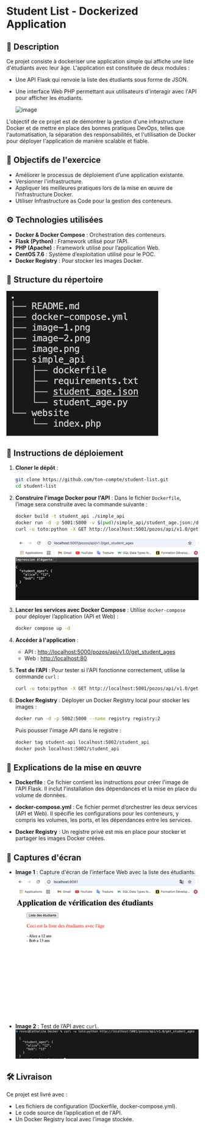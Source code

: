 # Student List - Dockerized Application

## 📝 Description
Ce projet consiste à dockeriser une application simple qui affiche une liste d'étudiants avec leur âge. L'application est constituée de deux modules :
- Une API Flask qui renvoie la liste des étudiants sous forme de JSON.
- Une interface Web PHP permettant aux utilisateurs d'interagir avec l'API pour afficher les étudiants.

  ![image](https://github.com/user-attachments/assets/1ddc4468-e6eb-44fe-addb-3a20e181f0d5)


L'objectif de ce projet est de démontrer la gestion d'une infrastructure Docker et de mettre en place des bonnes pratiques DevOps, telles que l'automatisation, la séparation des responsabilités, et l'utilisation de Docker pour déployer l'application de manière scalable et fiable.

## 🚀 Objectifs de l'exercice
- Améliorer le processus de déploiement d’une application existante.
- Versionner l'infrastructure.
- Appliquer les meilleures pratiques lors de la mise en œuvre de l’infrastructure Docker.
- Utiliser Infrastructure as Code pour la gestion des conteneurs.

## ⚙️ Technologies utilisées
- **Docker & Docker Compose** : Orchestration des conteneurs.
- **Flask (Python)** : Framework utilisé pour l’API.
- **PHP (Apache)** : Framework utilisé pour l’application Web.
- **CentOS 7.6** : Système d’exploitation utilisé pour le POC.
- **Docker Registry** : Pour stocker les images Docker.

## 📂 Structure du répertoire
![alt text](image-3.png)

## 🚀 Instructions de déploiement
1. **Cloner le dépôt** :

    ```bash
    git clone https://github.com/ton-compte/student-list.git
    cd student-list
    ```

2. **Construire l'image Docker pour l'API** : Dans le fichier `Dockerfile`, l’image sera construite avec la commande suivante :

    ```bash
    docker build -t student_api ./simple_api
    docker run -d -p 5001:5000 -v $(pwd)/simple_api/student_age.json:/data/student_age.json --name student_api_container student_api
    curl -u toto:python -X GET http://localhost:5001/pozos/api/v1.0/get_student_ages


    ```

    ![alt text](image.png)

3. **Lancer les services avec Docker Compose** : Utilise `docker-compose` pour déployer l’application (API et Web) :

    ```bash
    docker compose up -d
    ```

4. **Accéder à l'application** :

    - API : [http://localhost:5000/pozos/api/v1.0/get_student_ages](http://localhost:5001/pozos/api/v1.0/get_student_ages)
    - Web : [http://localhost:80](http://localhost:8081)

5. **Test de l’API** : Pour tester si l'API fonctionne correctement, utilise la commande `curl` :

    ```bash
    curl -u toto:python -X GET http://localhost:5001/pozos/api/v1.0/get_student_ages
    ```

6. **Docker Registry** : Déployer un Docker Registry local pour stocker les images :

    ```bash
    docker run -d -p 5002:5000 --name registry registry:2
    ```

    Puis pousser l'image API dans le registre :

    ```bash
    docker tag student-api localhost:5002/student_api
    docker push localhost:5002/student_api
    ```

## 🔧 Explications de la mise en œuvre
- **Dockerfile** : Ce fichier contient les instructions pour créer l'image de l'API Flask. Il inclut l'installation des dépendances et la mise en place du volume de données.
  
- **docker-compose.yml** : Ce fichier permet d’orchestrer les deux services (API et Web). Il spécifie les configurations pour les conteneurs, y compris les volumes, les ports, et les dépendances entre les services.

- **Docker Registry** : Un registre privé est mis en place pour stocker et partager les images Docker créées.

## 📸 Captures d'écran
- **Image 1** : Capture d'écran de l’interface Web avec la liste des étudiants.
![alt text](image-1.png)
- **Image 2** : Test de l’API avec `curl`.
![alt text](image-2.png)

## 🛠 Livraison
Ce projet est livré avec :
- Les fichiers de configuration (Dockerfile, docker-compose.yml).
- Le code source de l’application et de l'API.
- Un Docker Registry local avec l’image stockée.
